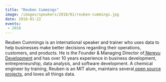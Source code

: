 ```yaml
---
title: "Reuben Cummings"
image: /images/speakers/2018/01/reuben-cummings.jpg
date: 2018-01-22
events:
 - 2018
---
```


Reuben Cummings is an international speaker and trainer who uses data to help businesses make better decisions regarding their operations, customers, and products. He is the Founder &amp; Managing Director of<a href="http://nerevu.com"> Nerevu Development</a> and has over 10 years experience in business development, entrepreneurship, data analysis, and software development. A chemical engineer by training, Reuben is an MIT alum, maintains several<a href="https://github.com/reubano"> open source projects</a>, and loves all things data.